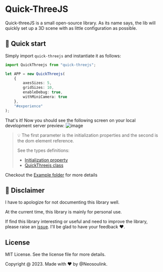 # Quick-ThreeJS

Quick-threeJS is a small open-source library.
As its name says, the lib will quickly set up a 3D scene with as little configuration as possible.

## 🚀 Quick start

Simply import `quick-threejs` and instantiate it as follows:

```typescript
import QuickThreejs from "quick-threejs";

let APP = new QuickThreejs(
	{
		axesSizes: 5,
		gridSizes: 10,
		enableDebug: true,
		withMiniCamera: true
	},
	"#experience"
);
```

That's it! Now you should see the following screen on your local development server preview:
![image](https://github.com/Neosoulink/quick-threejs/assets/44310540/51f71f5e-404c-437f-bfee-1169aeadbf64)

> 💡 The first parameter is the initialization properties and the second is the dom element reference.
>
> See the types definitions:
>
> - [Initialization property](./src/index.ts?plain=1#L14)
> - [QuickThreejs class](./src/index.ts?plain=1#L97)

Checkout the [Example folder](./example/) for more details

## 🚧 Disclaimer

I have to apologize for not documenting this library well.

At the current time, this library is mainly for personal use.

If find this library interesting or useful and need to improve the library, please raise an [issue](https://github.com/Neosoulink/quick-threejs/issues).
I'll be glad to have your feedback ❤.

## License

MIT License. See the license file for more details.

Copyright @ 2023. Made with ❤ by @Neosoulink.
